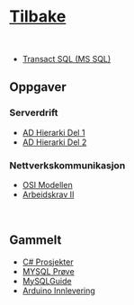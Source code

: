 

# [Tilbake](https://larsenjr.no)

<br>

- [Transact SQL (MS SQL)](https://github.com/larsenjr/MSSQL)

## Oppgaver

### Serverdrift
- [AD Hierarki Del 1](https://larsenjr.github.io/fsi2/ADhierarkiDel1)
- [AD Hierarki Del 2](https://larsenjr.github.io/fsi2/ADhierarkiDel2)

### Nettverkskommunikasjon
- [OSI Modellen](https://larsenjr.github.io/fsi2/OsiModellen)
- [Arbeidskrav II](https://larsenjr.github.io/fsi2/arbeidskravII)

<br>

## Gammelt

- [C# Prosjekter](https://github.com/larsenjr/csharp)
- [MYSQL Prøve](https://larsenjr.github.io/SQLprøve)
- [MySQLGuide](https://larsenjr.github.io/MySQLGuide)
- [Arduino Innlevering](https://larsenjr.github.io/arduino)